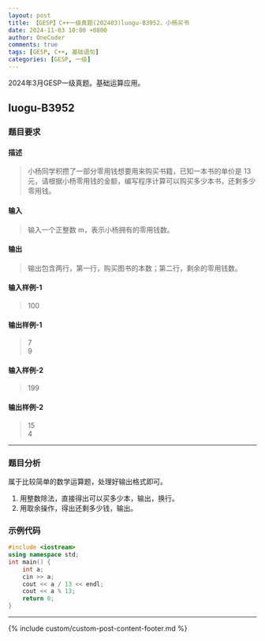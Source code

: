 ```yaml
---
layout: post
title: 【GESP】C++一级真题(202403)luogu-B3952，小杨买书
date: 2024-11-03 10:00 +0800
author: OneCoder
comments: true
tags: [GESP, C++, 基础语句]
categories: [GESP, 一级]
---
```

2024年3月GESP一级真题。基础运算应用。

<!--more-->

## luogu-B3952

### 题目要求

#### 描述

>小杨同学积攒了一部分零用钱想要用来购买书籍，已知一本书的单价是 13 元，请根据小杨零用钱的金额，编写程序计算可以购买多少本书，还剩多少零用钱。

#### 输入

>输入一个正整数 m，表示小杨拥有的零用钱数。

#### 输出

>输出包含两行，第一行，购买图书的本数；第二行，剩余的零用钱数。

#### 输入样例-1

>100

#### 输出样例-1

>7  
>9

#### 输入样例-2

>199

#### 输出样例-2

>15  
>4  

---

### 题目分析

属于比较简单的数学运算题，处理好输出格式即可。

1. 用整数除法，直接得出可以买多少本，输出，换行。
2. 用取余操作，得出还剩多少钱，输出。

### 示例代码

```cpp
#include <iostream>
using namespace std;
int main() {
    int a;
    cin >> a;
    cout << a / 13 << endl;
    cout << a % 13;
    return 0;
}
```

---

{% include custom/custom-post-content-footer.md %}

